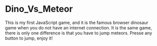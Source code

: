 # Dino_Vs_Meteor
This is my first JavaScript game, and it is the famous browser dinosaur game when you do not have an internet connection. 
It is the same game, there is only one difference is that you have to jump meteors.
Presse any button to jump, enjoy it!
